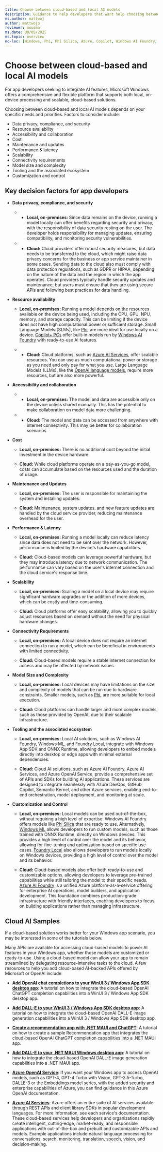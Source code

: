 ```yaml
---
title: Choose between cloud-based and local AI models
description: Guidance to help developers that want help choosing between cloud-based and local AI models for their Windows applications.
ms.author: mattwoj
author: mattwojo
reviewer: mousma
ms.date: 08/05/2025
ms.topic: overview
no-loc: [Windows, Phi, Phi Silica, Azure, Copilot, Windows AI Foundry, Foundry Local, Azure, Azure AI Foundry]
---
```


# Choose between cloud-based and local AI models

For app developers seeking to integrate AI features, Microsoft Windows offers a comprehensive and flexible platform that supports both local, on-device processing and scalable, cloud-based solutions.

Choosing between cloud-based and local AI models depends on your specific needs and priorities. Factors to consider include:

- Data privacy, compliance, and security
- Resource availability
- Accessibility and collaboration
- Cost
- Maintenance and updates
- Performance & latency
- Scalability
- Connectivity requirements
- Model size and complexity
- Tooling and the associated ecosystem
- Customization and control

## Key decision factors for app developers

- **Data privacy, compliance, and security**
  
  - - **Local, on-premises:** Since data remains on the device, running a model locally can offer benefits regarding security and privacy, with the responsibility of data security resting on the user. The developer holds responsibility for managing updates, ensuring compatibility, and monitoring security vulnerabilities.
  
  - - **Cloud:** Cloud providers offer robust security measures, but data needs to be transferred to the cloud, which might raise data privacy concerns for the business or app service maintainer in some cases. Sending data to the cloud also must comply with data protection regulations, such as GDPR or HIPAA, depending on the nature of the data and the region in which the app operates. Cloud providers typically handle security updates and maintenance, but users must ensure that they are using secure APIs and following best practices for data handling.

- **Resource availability**

  - **Local, on-premises:** Running a model depends on the resources available on the device being used, including the CPU, GPU, NPU, memory, and storage capacity. This can be limiting if the device does not have high computational power or sufficient storage. Small Language Models (SLMs), like [Phi](./apis/phi-silica.md), are more ideal for use locally on a device. [Copilot+ PCs](https://www.microsoft.com/windows/copilot-plus-pcs) offer built-in models run by [Windows AI Foundry](./apis/index.md) with ready-to-use AI features.
  
  - - **Cloud:** Cloud platforms, such as [Azure AI Services](/azure/ai-services/), offer scalable resources. You can use as much computational power or storage as you need and only pay for what you use. Large Language Models (LLMs), like the [OpenAI language models](https://platform.openai.com/docs/models), require more resources, but are also more powerful.

- **Accessibility and collaboration**
  
  - - **Local, on-premises:** The model and data are accessible only on the device unless shared manually. This has the potential to make collaboration on model data more challenging.
  
  - - **Cloud:** The model and data can be accessed from anywhere with internet connectivity. This may be better for collaboration scenarios.

- **Cost**

  - **Local, on-premises:** There is no additional cost beyond the initial investment in the device hardware.

  - **Cloud:** While cloud platforms operate on a pay-as-you-go model, costs can accumulate based on the resources used and the duration of usage.

- **Maintenance and Updates**

  - **Local, on-premises:** The user is responsible for maintaining the system and installing updates.

  - **Cloud:** Maintenance, system updates, and new feature updates are handled by the cloud service provider, reducing maintenance overhead for the user.

- **Performance & Latency**

  - **Local, on-premises:** Running a model locally can reduce latency since data does not need to be sent over the network. However, performance is limited by the device's hardware capabilities.

  - **Cloud:** Cloud-based models can leverage powerful hardware, but they may introduce latency due to network communication. The performance can vary based on the user's internet connection and the cloud service's response time.

- **Scalability**

  - **Local, on-premises:** Scaling a model on a local device may require significant hardware upgrades or the addition of more devices, which can be costly and time-consuming.

  - **Cloud:** Cloud platforms offer easy scalability, allowing you to quickly adjust resources based on demand without the need for physical hardware changes.

- **Connectivity Requirements**

  - **Local, on-premises:** A local device does not require an internet connection to run a model, which can be beneficial in environments with limited connectivity.

  - **Cloud:** Cloud-based models require a stable internet connection for access and may be affected by network issues.

- **Model Size and Complexity**

  - **Local, on-premises:** Local devices may have limitations on the size and complexity of models that can be run due to hardware constraints. Smaller models, such as [Phi](./apis/phi-silica.md), are more suitable for local execution.

  - **Cloud:** Cloud platforms can handle larger and more complex models, such as those provided by OpenAI, due to their scalable infrastructure.

- **Tooling and the associated ecosystem**

  - **Local, on-premises:** Local AI solutions, such as Windows AI Foundry, Windows ML, and Foundry Local, integrate with Windows App SDK and ONNX Runtime, allowing developers to embed models directly into desktop or edge apps with minimal external dependencies.

  - **Cloud:** Cloud AI solutions, such as Azure AI Foundry, Azure AI Services, and Azure OpenAI Service, provide a comprehensive set of APIs and SDKs for building AI applications. These services are designed to integrate seamlessly with Azure DevOps, GitHub Copilot, Semantic Kernel, and other Azure services, enabling end-to-end orchestration, model deployment, and monitoring at scale.

- **Customization and Control**

  - **Local, on-premises:** Local models can be used out-of-the-box, without requiring a high level of expertise. Windows AI Foundry offers models like [Phi Silica](../docs/apis/phi-silica.md) that are ready to use. Alternatively, [Windows ML](./new-windows-ml/overview.md) allows developers to run custom models, such as those trained with ONNX Runtime, directly on Windows devices. This provides a high level of control over the model and its behavior, allowing for fine-tuning and optimization based on specific use cases. [Foundry Local](../docs/foundry-local/get-started.md) also allows developers to run models locally on Windows devices, providing a high level of control over the model and its behavior.

  - **Cloud:** Cloud-based models also offer both ready-to-use and customizable options, allowing developers to leverage pre-trained capabilities while still tailoring the model to their specific needs. [Azure AI Foundry](/azure/ai-foundry/what-is-azure-ai-foundry) is a unified Azure platform-as-a-service offering for enterprise AI operations, model builders, and application development. This foundation combines production-grade infrastructure with friendly interfaces, enabling developers to focus on building applications rather than managing infrastructure.

## Cloud AI Samples

If a cloud-based solution works better for your Windows app scenario, you may be interested in some of the tutorials below.

Many APIs are available for accessing cloud-based models to power AI features in your Windows app, whether those models are customized or ready-to-use. Using a cloud-based model can allow your app to remain streamlined by delegating resource-intensive tasks to the cloud. A few resources to help you add cloud-based AI-backed APIs offered by Microsoft or OpenAI include:

- [**Add OpenAI chat completions to your WinUI 3 / Windows App SDK desktop app**](/windows/apps/how-tos/chatgpt-openai-winui3): A tutorial on how to integrate the cloud-based OpenAI ChatGPT completion capabilities into a WinUI 3 / Windows App SDK desktop app.

- [**Add DALL-E to your WinUI 3 / Windows App SDK desktop app**](/windows/apps/how-tos/dall-e-winui3): A tutorial on how to integrate the cloud-based OpenAI DALL-E image generation capabilities into a WinUI 3 / Windows App SDK desktop app.

- [**Create a recommendation app with .NET MAUI and ChatGPT**](./samples/tutorial-maui-ai.md): A tutorial on how to create a sample Recommendation app that integrates the cloud-based OpenAI ChatGPT completion capabilities into a .NET MAUI app.

- [**Add DALL-E to your .NET MAUI Windows desktop app**](./samples/dall-e-maui-windows.md):  A tutorial on how to integrate the cloud-based OpenAI DALL-E image generation capabilities into a .NET MAUI app.

- [**Azure OpenAI Service**](/azure/ai-services/openai/): If you want your Windows app to access OpenAI models, such as GPT-4, GPT-4 Turbo with Vision, GPT-3.5-Turbo, DALLE-3 or the Embeddings model series, with the added security and enterprise capabilities of Azure, you can find guidance in this Azure OpenAI documentation.

- [**Azure AI Services**](/azure/ai-services/what-are-ai-services): Azure offers an entire suite of AI services available through REST APIs and client library SDKs in popular development languages. For more information, see each service's documentation. These cloud-based services help developers and organizations rapidly create intelligent, cutting-edge, market-ready, and responsible applications with out-of-the-box and prebuilt and customizable APIs and models. Example applications include natural language processing for conversations, search, monitoring, translation, speech, vision, and decision-making.
